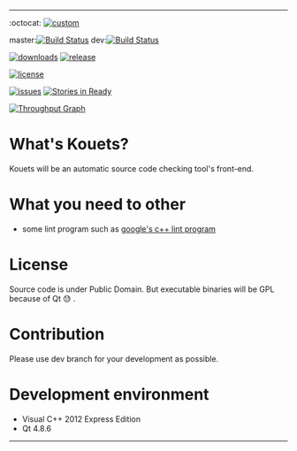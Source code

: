 ----------------

:octocat: [![custom](https://img.shields.io/badge/github-watch-blue.svg?style=social&label=GitHub)](https://github.com/o-jill/kouets/)

master:[![Build Status](https://travis-ci.org/o-jill/kouets.svg?branch=master)](https://travis-ci.org/o-jill/kouets)
dev:[![Build Status](https://travis-ci.org/o-jill/kouets.svg?branch=dev)](https://travis-ci.org/o-jill/kouets)

[![downloads](https://img.shields.io/github/downloads/o-jill/kouets/latest/total.svg)](https://github.com/o-jill/kouets/)
[![release](https://img.shields.io/github/release/o-jill/kouets.svg)](https://github.com/o-jill/kouets/)

[![license](https://img.shields.io/badge/license-Public%20Domain-blue.svg)](https://github.com/o-jill/kouets/)

[![issues](https://img.shields.io/github/issues/o-jill/kouets.svg)](https://github.com/o-jill/kouets/issues/)
[![Stories in Ready](https://badge.waffle.io/o-jill/kouets.svg?label=ready&title=Ready)](http://waffle.io/o-jill/kouets)

[![Throughput Graph](https://graphs.waffle.io/o-jill/kouets/throughput.svg)](https://waffle.io/o-jill/kouets/metrics)

# What's Kouets?
Kouets will be an automatic source code checking tool's front-end.

# What you need to other
* some lint program such as [google's c++ lint program](https://github.com/google/styleguide)

# License
Source code is under Public Domain.
But executable binaries will be GPL because of Qt :sweat: .

# Contribution
Please use dev branch for your development as possible.

# Development environment
* Visual C++ 2012 Express Edition
* Qt 4.8.6

----------------
